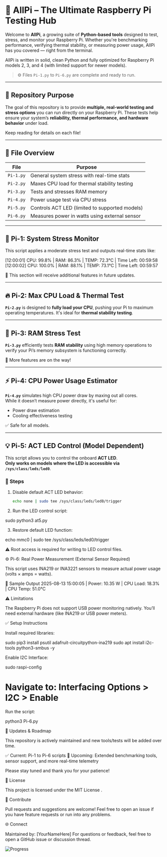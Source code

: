 # 🧠 AllPi – The Ultimate Raspberry Pi Testing Hub

Welcome to **AllPi**, a growing suite of **Python-based tools** designed to test, stress, and monitor your Raspberry Pi. Whether you're benchmarking performance, verifying thermal stability, or measuring power usage, AllPi has you covered — right from the terminal.

AllPi is written in solid, clean Python and fully optimized for Raspberry Pi models 2, 3, and 4 (with limited support for newer models).

> ⚙️ Files `Pi-1.py` to `Pi-6.py` are complete and ready to run.

---

## 📂 Repository Purpose

The goal of this repository is to provide **multiple, real-world testing and stress options** you can run directly on your Raspberry Pi. These tests help ensure your system’s **reliability, thermal performance, and hardware behavior** under load.

Keep reading for details on each file!

---

## 📄 File Overview

| File        | Purpose                                       |
|-------------|-----------------------------------------------|
| `Pi-1.py`   | General system stress with real-time stats    |
| `Pi-2.py`   | Maxes CPU load for thermal stability testing  |
| `Pi-3.py`   | Tests and stresses RAM memory                 |
| `Pi-4.py`   | Power usage test via CPU stress               |
| `Pi-5.py`   | Controls ACT LED (limited to supported models)|
| `Pi-6.py`   | Measures power in watts using external sensor |

---

## 🧪 Pi-1: System Stress Monitor

This script applies a moderate stress test and outputs real-time stats like:

[12:00:01] CPU: 99.8% | RAM: 86.3% | TEMP: 72.3°C | Time Left: 00:59:58
[12:00:02] CPU: 100.0% | RAM: 88.1% | TEMP: 73.1°C | Time Left: 00:59:57


🔄 This section will receive additional features in future updates.

---

## 🔥 Pi-2: Max CPU Load & Thermal Test

**`Pi-2.py`** is designed to **fully load your CPU**, pushing your Pi to maximum operating temperatures. It's ideal for **thermal stability testing**.

---

## 🧠 Pi-3: RAM Stress Test

**`Pi-3.py`** efficiently tests **RAM stability** using high memory operations to verify your Pi’s memory subsystem is functioning correctly.

🔄 More features are on the way!

---

## ⚡ Pi-4: CPU Power Usage Estimator

**`Pi-4.py`** simulates high CPU power draw by maxing out all cores.  
While it doesn’t measure power directly, it's useful for:

- Power draw estimation
- Cooling effectiveness testing

✅ Safe for all models.

---

## 💡 Pi-5: ACT LED Control (Model Dependent)

This script allows you to control the onboard **ACT LED**.  
**Only works on models where the LED is accessible via `/sys/class/leds/led0`**.

### 🧰 Steps

1. Disable default ACT LED behavior:
   ```bash
   echo none | sudo tee /sys/class/leds/led0/trigger

2. Run the LED control script:

sudo python3 at5.py


3. Restore default LED function:

echo mmc0 | sudo tee /sys/class/leds/led0/trigger


⚠️ Root access is required for writing to LED control files.

⚙️ Pi-6: Real Power Measurement (External Sensor Required)

This script uses INA219 or INA3221 sensors to measure actual power usage (volts × amps = watts).

🧪 Sample Output
2025-08-13 15:00:05 | Power: 10.35 W | CPU Load: 18.3% | CPU Temp: 51.0°C

⚠️ Limitations

The Raspberry Pi does not support USB power monitoring natively.
You’ll need external hardware (like INA219 or USB power meters).

✅ Setup Instructions

Install required libraries:

sudo pip3 install psutil adafruit-circuitpython-ina219
sudo apt install i2c-tools python3-smbus -y


Enable I2C Interface:

sudo raspi-config
# Navigate to: Interfacing Options > I2C > Enable


Run the script:

python3 Pi-6.py

🔄 Updates & Roadmap

This repository is actively maintained and new tools/tests will be added over time.

✅ Current: Pi-1 to Pi-6 scripts
🚧 Upcoming: Extended benchmarking tools, sensor support, and more real-time telemetry

Please stay tuned and thank you for your patience!

📜 License

This project is licensed under the MIT License
.

🤝 Contribute

Pull requests and suggestions are welcome!
Feel free to open an issue if you have feature requests or run into any problems.

🌐 Connect

Maintained by: [YourNameHere]
For questions or feedback, feel free to open a GitHub issue or discussion thread.

![Progress](https://img.shields.io/badge/Progress-100%25-darkgreen)
